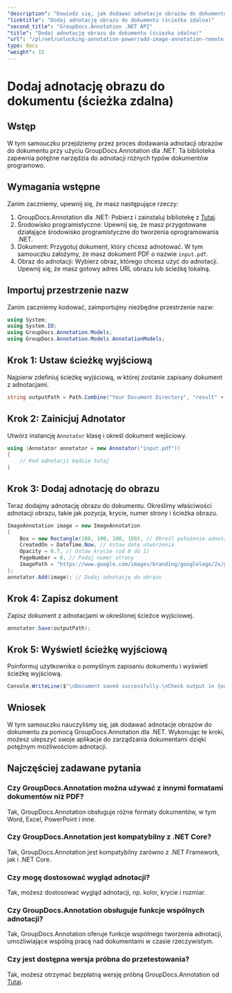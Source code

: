 ```yaml
---
"description": "Dowiedz się, jak dodawać adnotacje obrazów do dokumentów za pomocą GroupDocs.Annotation dla .NET. Ulepsz zarządzanie dokumentami dzięki zaawansowanym możliwościom adnotacji."
"linktitle": "Dodaj adnotację obrazu do dokumentu (ścieżka zdalna)"
"second_title": "GroupDocs.Annotation .NET API"
"title": "Dodaj adnotację obrazu do dokumentu (ścieżka zdalna)"
"url": "/pl/net/unlocking-annotation-power/add-image-annotation-remote-path/"
type: docs
"weight": 15
---
```


# Dodaj adnotację obrazu do dokumentu (ścieżka zdalna)

## Wstęp
W tym samouczku przejdziemy przez proces dodawania adnotacji obrazów do dokumentu przy użyciu GroupDocs.Annotation dla .NET. Ta biblioteka zapewnia potężne narzędzia do adnotacji różnych typów dokumentów programowo.
## Wymagania wstępne
Zanim zaczniemy, upewnij się, że masz następujące rzeczy:
1. GroupDocs.Annotation dla .NET: Pobierz i zainstaluj bibliotekę z [Tutaj](https://releases.groupdocs.com/annotation/net/).
2. Środowisko programistyczne: Upewnij się, że masz przygotowane działające środowisko programistyczne do tworzenia oprogramowania .NET.
3. Dokument: Przygotuj dokument, który chcesz adnotować. W tym samouczku założymy, że masz dokument PDF o nazwie `input.pdf`.
4. Obraz do adnotacji: Wybierz obraz, którego chcesz użyć do adnotacji. Upewnij się, że masz gotowy adres URL obrazu lub ścieżkę lokalną.

## Importuj przestrzenie nazw
Zanim zaczniemy kodować, zaimportujmy niezbędne przestrzenie nazw:
```csharp
using System;
using System.IO;
using GroupDocs.Annotation.Models;
using GroupDocs.Annotation.Models.AnnotationModels;
```
## Krok 1: Ustaw ścieżkę wyjściową
Najpierw zdefiniuj ścieżkę wyjściową, w której zostanie zapisany dokument z adnotacjami.
```csharp
string outputPath = Path.Combine("Your Document Directory", "result" + Path.GetExtension("input.pdf"));
```
## Krok 2: Zainicjuj Adnotator
Utwórz instancję `Annotator` klasę i określ dokument wejściowy.
```csharp
using (Annotator annotator = new Annotator("input.pdf"))
{
    // Kod adnotacji będzie tutaj
}
```
## Krok 3: Dodaj adnotację do obrazu
Teraz dodajmy adnotację obrazu do dokumentu. Określimy właściwości adnotacji obrazu, takie jak pozycja, krycie, numer strony i ścieżka obrazu.
```csharp
ImageAnnotation image = new ImageAnnotation
{
    Box = new Rectangle(100, 100, 100, 100), // Określ położenie adnotacji
    CreatedOn = DateTime.Now, // Ustaw datę utworzenia
    Opacity = 0.7, // Ustaw krycie (od 0 do 1)
    PageNumber = 0, // Podaj numer strony
    ImagePath = "https://www.google.com/images/branding/googlelogo/2x/googlelogo_color_92x30dp.png" // Podaj adres URL obrazu
};
annotator.Add(image); // Dodaj adnotację do obrazu
```
## Krok 4: Zapisz dokument
Zapisz dokument z adnotacjami w określonej ścieżce wyjściowej.
```csharp
annotator.Save(outputPath);
```
## Krok 5: Wyświetl ścieżkę wyjściową
Poinformuj użytkownika o pomyślnym zapisaniu dokumentu i wyświetl ścieżkę wyjściową.
```csharp
Console.WriteLine($"\nDocument saved successfully.\nCheck output in {outputPath}.");
```

## Wniosek
W tym samouczku nauczyliśmy się, jak dodawać adnotacje obrazów do dokumentu za pomocą GroupDocs.Annotation dla .NET. Wykonując te kroki, możesz ulepszyć swoje aplikacje do zarządzania dokumentami dzięki potężnym możliwościom adnotacji.
## Najczęściej zadawane pytania
### Czy GroupDocs.Annotation można używać z innymi formatami dokumentów niż PDF?
Tak, GroupDocs.Annotation obsługuje różne formaty dokumentów, w tym Word, Excel, PowerPoint i inne.
### Czy GroupDocs.Annotation jest kompatybilny z .NET Core?
Tak, GroupDocs.Annotation jest kompatybilny zarówno z .NET Framework, jak i .NET Core.
### Czy mogę dostosować wygląd adnotacji?
Tak, możesz dostosować wygląd adnotacji, np. kolor, krycie i rozmiar.
### Czy GroupDocs.Annotation obsługuje funkcje wspólnych adnotacji?
Tak, GroupDocs.Annotation oferuje funkcje wspólnego tworzenia adnotacji, umożliwiające wspólną pracę nad dokumentami w czasie rzeczywistym.
### Czy jest dostępna wersja próbna do przetestowania?
Tak, możesz otrzymać bezpłatną wersję próbną GroupDocs.Annotation od [Tutaj](https://releases.groupdocs.com/).